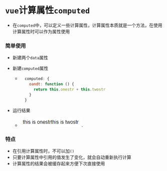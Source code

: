 # `vue`计算属性`computed`

- 在`computed`中，可以定义一些计算属性，计算属性本质就是一个方法，在使用计算属性时可以作为属性使用

### 简单使用

- 新建两个`data`属性

- 新建`computed`属性

  - ```js
      computed: {
        oandt: function () {
          return this.onestr + this.twostr
        }
      }
    ```

- 运行结果

  - ![](photo\computed简单使用.jpg).

### 特点

- 在引用计算属性时，不可以加`()`
- 只要计算属性中引用的值发生了变化，就会自动重新执行计算
- 计算属性的结果会被缓存起来方便下次直接使用